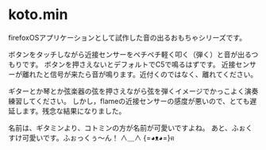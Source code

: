 koto.min
========
firefoxOSアプリケーションとして試作した音の出るおもちゃシリーズです。

ボタンをタッチしながら近接センサーをペチペチ軽く叩く（弾く）と音が出るつもりです。
ボタンを押さえないとデフォルトでC5で鳴るはずです。
近接センサーが離れたと信号が来たら音が鳴ります。近付くのではなく、離れてください。

ギターとか琴とか弦楽器の弦を押さえながら弦を弾くイメージでかっこよく演奏練習してください。
しかし，flameの近接センサーの感度が悪いので、とても遅延します。残念な結果になりました。

名前は、ギタミンより、コトミンの方が名前が可愛いですよね。
あと、ふぉくすけ可愛いです。ふぉっくぅ～ん！
  ∧＿∧
{=◕ᴥ◕=}ฅ
